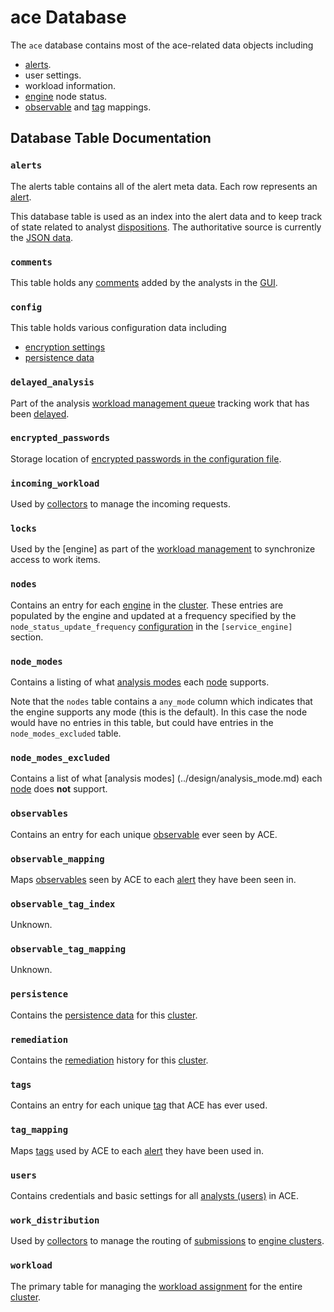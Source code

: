 # ace Database

The `ace` database contains most of the ace-related data objects including

- [alerts](../design/alerts.md).
- user settings.
- workload information.
- [engine](../design/engine.md) node status.
- [observable](../design/observable.md) and [tag](../design/tags.md) mappings.

## Database Table Documentation

### `alerts`

The alerts table contains all of the alert meta data. Each row represents an [alert](../design/alerts.md).

This database table is used as an index into the alert data and to keep track of state related to analyst [dispositions](../design/disposition.md). The authoritative source is currently the [JSON data](../design/alert_data).

### `comments`

This table holds any [comments](../user/comments.md) added by the analysts in the [GUI](../design/gui.md).

### `config`

This table holds various configuration data including

- [encryption settings](../design/encryption.md)
- [persistence data](../design/persistence.md)

### `delayed_analysis`

Part of the analysis [workload management queue](../design/engine_analysis.md) tracking work that has been [delayed](../design/delayed_analysis.md).

### `encrypted_passwords`

Storage location of [encrypted passwords in the configuration file](../design/configuration#encrypted-passwords).

### `incoming_workload`

Used by [collectors](../design/collector.md) to manage the incoming requests.

### `locks`

Used by the [engine] as part of the [workload management](../design/engine_analysis.md) to synchronize access to work items.

### `nodes`

Contains an entry for each [engine](../design/engine.md) in the [cluster](../design/engine_cluster.md). These entries are populated by the engine and updated at a frequency specified by the `node_status_update_frequency` [configuration](../design/configuration) in the `[service_engine]` section.

### `node_modes`

Contains a listing of what [analysis modes](../design/analysis_modes.md) each [node](../design/engine.md) supports.

Note that the `nodes` table contains a `any_mode` column which indicates that the engine supports any mode (this is the default). In this case the node would have no entries in this table, but could have entries in the `node_modes_excluded` table.

### `node_modes_excluded`

Contains a list of what [analysis modes] (../design/analysis_mode.md) each [node](../design/engine.md) does **not** support.

### `observables`

Contains an entry for each unique [observable](../design/observable.md) ever seen by ACE.

### `observable_mapping`

Maps [observables](../design/observable.md) seen by ACE to each [alert](../design/alerts.md) they have been seen in.

### `observable_tag_index`

Unknown.

### `observable_tag_mapping`

Unknown.

### `persistence`

Contains the [persistence data](../design/persistence.md) for this [cluster](../design/engine_cluster.md).

### `remediation`

Contains the [remediation](../design/remediation.md) history for this [cluster](../design/engine_cluster.md).

### `tags`

Contains an entry for each unique [tag](../design/tags.md) that ACE has ever used.

### `tag_mapping`

Maps [tags](../design/tags.md) used by ACE to each [alert](../design/alerts.md) they have been used in.

### `users`

Contains credentials and basic settings for all [analysts (users)](../design/analysts.md) in ACE.

### `work_distribution`

Used by [collectors](../design/collector.md) to manage the routing of [submissions](../design/submissions.md) to [engine clusters](../design/engine_cluster.md).

### `workload`

The primary table for managing the [workload assignment](../design/engine_analysis.md) for the entire [cluster](../design/engine_cluster.md).
